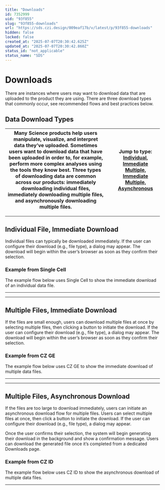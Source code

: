 ```yaml
---
title: "Downloads"
id: 7352999
uid: "93f855"
slug: "93f855-downloads"
url: "https://sds.czi.design/009eaf17b/v/latest/p/93f855-downloads"
hidden: false
locked: false
created_at: "2025-07-07T20:30:42.625Z"
updated_at: "2025-07-07T20:30:42.860Z"
status_id: "not_applicable"
status_name: "SDS"
---
```


# Downloads

There are instances where users may want to download data that are uploaded to the product they are using. There are three download types that commonly occur, see recommended flows and best practices below.

## Data Download Types

| Many Science products help users manipulate, visualize, and interpret data they’ve uploaded. Sometimes users want to download data that have been uploaded in order to, for example, perform more complex analyses using the tools they know best. Three types of downloading data are common across our products: immediately downloading individual files, immediately downloading multiple files, and asynchronously downloading multiple files. |   | **Jump to type:** [Individual, Immediate](https://sds.czi.design/009eaf17b/v/0/p/93f855-download/t/70a4ba) [Multiple, Immediate](https://sds.czi.design/009eaf17b/v/0/p/93f855-download/t/283f2f) [Multiple, Asynchronous](https://sds.czi.design/009eaf17b/v/0/p/93f855-download/t/97c339)  |
| --- | --- | --- |

---

## Individual File, Immediate Download

Individual files can typically be downloaded immediately. If the user can configure their download (e.g., file type), a dialog may appear. The download will begin within the user’s browser as soon as they confirm their selection.

### Example from Single Cell

The example flow below uses Single Cell to show the immediate download of an individual data file.

---

---

## Multiple Files, Immediate Download

If the files are small enough, users can download multiple files at once by selecting multiple files, then clicking a button to initiate the download. If the user can configure their download (e.g., file type), a dialog may appear. The download will begin within the user’s browser as soon as they confirm their selection.

### Example from CZ GE

The example flow below uses CZ GE to show the immediate download of multiple data files.

---

---

## Multiple Files, Asynchronous Download

If the files are too large to download immediately, users can initiate an asynchronous download flow for multiple files. Users can select multiple files at once, then click a button to initiate the download. If the user can configure their download (e.g., file type), a dialog may appear. 

Once the user confirms their selection, the system will begin generating their download in the background and show a confirmation message. Users can download the generated file once it’s completed from a dedicated Downloads page.

### Example from CZ ID

The example flow below uses CZ ID to show the asynchronous download of multiple data files.

---

